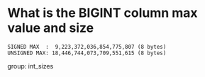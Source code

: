 # What is the BIGINT column max value and size

```
SIGNED MAX  :  9,223,372,036,854,775,807 (8 bytes)
UNSIGNED MAX: 18,446,744,073,709,551,615 (8 bytes)
```

group: int_sizes
